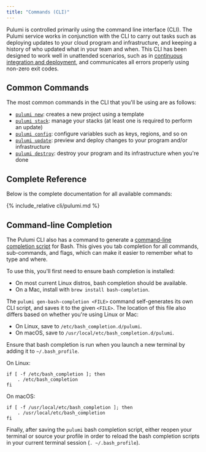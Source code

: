 ```yaml
---
title: "Commands (CLI)"
---
```


Pulumi is controlled primarily using the command line interface (CLI).  The Pulumi service works in conjunction with
the CLI to carry out tasks such as deploying updates to your cloud program and infrastructure, and keeping a history
of who updated what in your team and when.  This CLI has been designed to work well in unattended scenarios, such as
in [continuous integration and deployment](./cd.html), and communicates all errors properly using non-zero exit codes.

## Common Commands

The most common commands in the CLI that you'll be using are as follows:

* [`pulumi new`](./cli/pulumi_new.html): creates a new project using a template
* [`pulumi stack`](./cli/pulumi_stack.html): manage your stacks (at least one is required to perform an update)
* [`pulumi config`](./cli/pulumi_config.html): configure variables such as keys, regions, and so on
* [`pulumi update`](./cli/pulumi_update.html): preview and deploy changes to your program and/or infrastructure
* [`pulumi destroy`](./cli/pulumi_destroy.html): destroy your program and its infrastructure when you're done

## Complete Reference

Below is the complete documentation for all available commands:

{% include_relative cli/pulumi.md %}

## Command-line Completion

The Pulumi CLI also has a command to generate a [command-line completion script](
https://en.wikipedia.org/wiki/Command-line_completion) for Bash.  This gives you tab completion for all commands,
sub-commands, and flags, which can make it easier to remember what to type and where.

To use this, you'll first need to ensure bash completion is installed:

* On most current Linux distros, bash completion should be available.
* On a Mac, install with `brew install bash-completion`.

The `pulumi gen-bash-completion <FILE>` command self-generates its own CLI script, and saves it to the given
`<FILE>`.  The location of this file also differs based on whether you're using Linux or Mac:

* On Linux, save to `/etc/bash_completion.d/pulumi`.
* On macOS, save to `/usr/local/etc/bash_completion.d/pulumi`.

Ensure that bash completion is run when you launch a new terminal by adding it to `~/.bash_profile`.

On Linux:

```
if [ -f /etc/bash_completion ]; then
    . /etc/bash_completion
fi
```

On macOS:

```
if [ -f /usr/local/etc/bash_completion ]; then
    . /usr/local/etc/bash_completion
fi
```

Finally, after saving the `pulumi` bash completion script, either reopen your terminal or source your profile
in order to reload the bash completion scripts in your current terminal session (`. ~/.bash_profile`).
